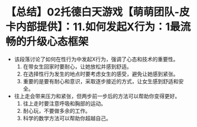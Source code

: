 # 【总结】02托德白天游戏【萌萌团队-皮卡内部提供】：11.如何发起X行为：1最流畅的升级心态框架

-   该段落讨论了如何在性行为中发起X行为，强调了心态和技术的重要性。
    1.  在带女生回家时要耐心，让她放松并感到舒适。
    2.  在选择性行为发生的地点时要考虑女生的感受，避免让她感到紧张。
    3.  重要的是要有耐心和意识，采取逐步接近的方式，让女生感到舒适和安全。
-   往上走会带来压力和紧张，但两步前一步后的方法可以帮助你变得更好。
    1.  往上走时要注意呼吸和胸部的运动。
    2.  耐心玩，不要做多余的工作。
    3.  科学的数学方法可以帮助你超越自己。